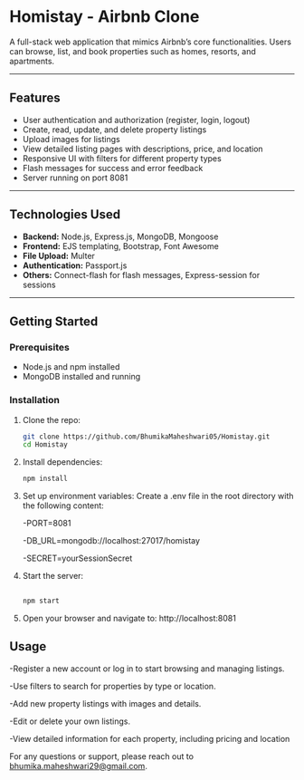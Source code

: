 # Homistay - Airbnb Clone

A full-stack web application that mimics Airbnb’s core functionalities. Users can browse, list, and book properties such as homes, resorts, and apartments.

---

## Features

- User authentication and authorization (register, login, logout)
- Create, read, update, and delete property listings
- Upload images for listings
- View detailed listing pages with descriptions, price, and location
- Responsive UI with filters for different property types
- Flash messages for success and error feedback
- Server running on port 8081

---

## Technologies Used

- **Backend:** Node.js, Express.js, MongoDB, Mongoose
- **Frontend:** EJS templating, Bootstrap, Font Awesome
- **File Upload:** Multer
- **Authentication:** Passport.js
- **Others:** Connect-flash for flash messages, Express-session for sessions

---

## Getting Started

### Prerequisites

- Node.js and npm installed
- MongoDB installed and running

### Installation

1. Clone the repo:
   ```bash
   git clone https://github.com/BhumikaMaheshwari05/Homistay.git
   cd Homistay
   
2. Install dependencies:
   ```bash
   npm install
   
3. Set up environment variables:
   Create a .env file in the root directory with the following content:
   
   -PORT=8081
   
   -DB_URL=mongodb://localhost:27017/homistay
   
   -SECRET=yourSessionSecret
   
5. Start the server:
   ```bash
 
   npm start


7. Open your browser and navigate to:
   http://localhost:8081

## Usage

-Register a new account or log in to start browsing and managing listings.

-Use filters to search for properties by type or location.

-Add new property listings with images and details.

-Edit or delete your own listings.

-View detailed information for each property, including pricing and location


For any questions or support, please reach out to bhumika.maheshwari29@gmail.com.

